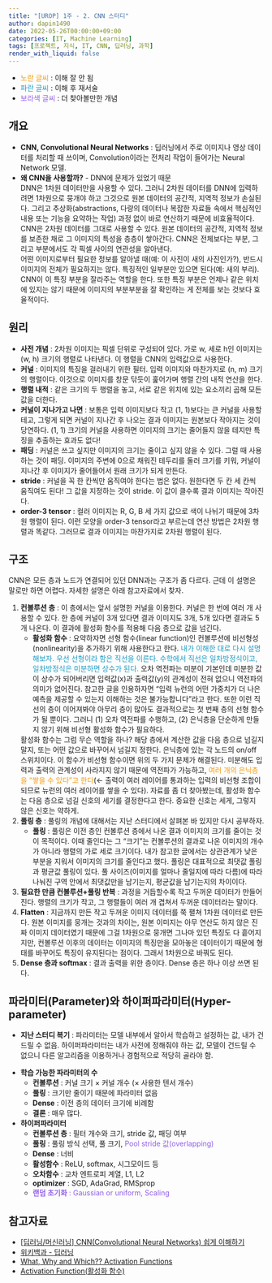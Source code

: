 ```yaml
---
title: "[UROP] 1주 - 2. CNN 스터디"
author: dapin1490
date: 2022-05-26T00:00:00+09:00
categories: [IT, Machine Learning]
tags: [프로젝트, 지식, IT, CNN, 딥러닝, 과학]
render_with_liquid: false
---
```


<style>
	.x-understand { color: #f59908; }
	.understand { color: #1a9ac1 }
	.more-study { color: #915ee7 }
	.tab { white-space: pre; }
</style>


* <span class="x-understand">노란 글씨</span> : 이해 잘 안 됨<br>
* <span class="understand">파란 글씨</span> : 이해 후 재서술<br>
* <span class="more-study">보라색 글씨</span> : 더 찾아볼만한 개념<br>


<h2>개요</h2>
<ul>
	<li><strong>CNN, Convolutional Neural Networks</strong> : 딥러닝에서 주로 이미지나 영상 데이터를 처리할 때 쓰이며, Convolution이라는 전처리 작업이 들어가는 Neural Network 모델.</li>
	<li><strong>왜 CNN을 사용할까?</strong> - DNN에 문제가 있었기 때문<br>
		DNN은 1차원 데이터만을 사용할 수 있다. 그러니 2차원 데이터를 DNN에 입력하려면 1차원으로 뭉개야 하고 그것으로 원본 데이터의 공간적, 지역적 정보가 손실된다. 그리고 추상화(abstractions, 다량의 데이터나 복잡한 자료들 속에서 핵심적인 내용 또는 기능을 요약하는 작업) 과정 없이 바로 연산하기 때문에 비효율적이다.<br>
		CNN은 2차원 데이터를 그대로 사용할 수 있다. 원본 데이터의 공간적, 지역적 정보를 보존한 채로 그 이미지의 특성을 층층이 쌓아간다. CNN은 전체보다는 부분, 그리고 부분에서도 각 픽셀 사이의 연관성을 알아낸다.<br>
		어떤 이미지로부터 필요한 정보를 알아낼 때(예: 이 사진이 새의 사진인가?), 반드시 이미지의 전체가 필요하지는 않다. 특징적인 일부분만 있으면 된다(예: 새의 부리). CNN이 이 특징 부분을 잘라주는 역할을 한다. 또한 특징 부분은 언제나 같은 위치에 있지는 않기 때문에 이미지의 부분부분을 잘 확인하는 게 전체를 보는 것보다 효율적이다.</li>
</ul>


<h2>원리</h2>
<ul>
	<li><strong>사전 개념</strong> : 2차원 이미지는 픽셀 단위로 구성되어 있다. 가로 w, 세로 h인 이미지는 (w, h) 크기의 행렬로 나타낸다. 이 행렬을 CNN의 입력값으로 사용한다.</li>
	<li><strong>커널</strong> : 이미지의 특징을 걸러내기 위한 필터. 입력 이미지와 마찬가지로 (n, m) 크기의 행렬이다. 이것으로 이미지를 창문 닦듯이 훑어가며 행렬 간의 내적 연산을 한다.</li>
	<li><strong>행렬 내적</strong> : 같은 크기의 두 행렬을 놓고, 서로 같은 위치에 있는 요소끼리 곱해 모든 값을 더한다.</li>
	<li><strong>커널이 지나가고 나면</strong> : 보통은 입력 이미지보다 작고 (1, 1)보다는 큰 커널을 사용할 테고, 그렇게 되면 커널이 지나간 후 나오는 결과 이미지는 원본보다 작아지는 것이 당연하다. (1, 1) 크기의 커널을 사용하면 이미지의 크기는 줄어들지 않을 테지만 특징을 추출하는 효과도 없다!</li>
	<li><strong>패딩</strong> : 커널은 쓰고 싶지만 이미지의 크기는 줄이고 싶지 않을 수 있다. 그럴 때 사용하는 것이 패딩. 이미지의 주변에 0으로 채워진 테두리를 둘러 크기를 키워, 커널이 지나간 후 이미지가 줄어들어서 원래 크기가 되게 만든다.</li>
	<li><strong>stride</strong> : 커널을 꼭 한 칸씩만 움직여야 한다는 법은 없다. 원한다면 두 칸 세 칸씩 움직여도 된다! 그 값을 지정하는 것이 stride. 이 값이 클수록 결과 이미지는 작아진다.</li>
	<li><strong>order-3 tensor</strong> : 컬러 이미지는 R, G, B 세 가지 값으로 색이 나뉘기 때문에 3차원 행렬이 된다. 이런 모양을 order-3 tensor라고 부르는데 연산 방법은 2차원 행렬과 똑같다. 그러므로 결과 이미지는 마찬가지로 2차원 행렬이 된다.</li>
</ul>


<h2>구조</h2>
CNN은 모든 층과 노드가 연결되어 있던 DNN과는 구조가 좀 다르다. 근데 이 설명은 말로만 하면 어렵다. 자세한 설명은 아래 참고자료에서 찾자.<br>
<ol>
	<li><strong>컨볼루션 층</strong> : 이 층에서는 앞서 설명한 커널을 이용한다. 커널은 한 번에 여러 개 사용할 수 있다. 한 층에 커널이 3개 있다면 결과 이미지도 3개, 5개 있다면 결과도 5개 나온다. 이 결과에 활성화 함수를 적용해 다음 층으로 값을 넘긴다.
		<ul>
			<li><strong>활성화 함수</strong> : 요약하자면 선형 함수(linear function)인 컨볼루션에 비선형성(nonlinearity)을 추가하기 위해 사용한다고 한다. <span class="understand">내가 이해한 대로 다시 설명해보자. 우선 선형이라 함은 직선을 이른다. 수학에서 직선은 일차방정식이고, 일차방정식은 미분하면 상수가 된다.</span> 오차 역전파는 미분이 기본인데 미분한 값이 상수가 되어버리면 입력값(x)과 출력값(y)의 관계성이 전혀 없으니 역전파의 의미가 없어진다. 참고한 글을 인용하자면 “입력 뉴런의 어떤 가중치가 더 나은 예측을 제공할 수 있는지 이해하는 것은 불가능합니다”라고 한다. 또한 이런 직선의 층이 이어져봐야 아무리 층이 많아도 결과적으로는 첫 번째 층의 선형 함수가 될 뿐이다. 그러니 (1) 오차 역전파를 수행하고, (2) 은닉층을 단순하게 만들지 않기 위해 비선형 활성화 함수가 필요하다.</li>
		</ul>
		활성화 함수는 그럼 무슨 역할을 하나? 해당 층에서 계산한 값을 다음 층으로 넘길지 말지, 또는 어떤 값으로 바꾸어서 넘길지 정한다. 은닉층에 있는 각 노드의 on/off 스위치이다. 이 함수가 비선형 함수이면 위의 두 가지 문제가 해결된다. 미분해도 입력과 출력의 관계성이 사라지지 않기 때문에 역전파가 가능하고, <span class="x-understand">여러 개의 은닉층을 “쌓을 수 있다”고 한다</span>(← 출력이 여러 레이어를 통과하는 입력의 비선형 조합이 되므로 뉴런의 여러 레이어를 쌓을 수 있다). 자료를 좀 더 찾아봤는데, 활성화 함수는 다음 층으로 넘길 신호의 세기를 결정한다고 한다. 중요한 신호는 세게, 그렇지 않은 신호는 약하게.
	</li>
	<li><strong>풀링 층</strong> : 풀링의 개념에 대해서는 지난 스터디에서 살펴본 바 있지만 다시 공부하자.
		<ul>
			<li><strong>풀링</strong> : 풀링은 이전 층인 컨볼루션 층에서 나온 결과 이미지의 크기를 줄이는 것이 목적이다. 이때 줄인다는 그 “크기”는 컨볼루션의 결과로 나온 이미지의 개수가 아니라 행렬의 가로 세로 크기이다. 내가 참고한 글에서는 상관관계가 낮은 부분을 지워서 이미지의 크기를 줄인다고 했다. 풀링은 대표적으로 최댓값 풀링과 평균값 풀링이 있다. 풀 사이즈(이미지를 얼마나 줄일지에 따라 다름)에 따라 나눠진 구역 안에서 최댓값만을 남기는지, 평균값을 남기는지의 차이이다.</li>
		</ul>
	</li>
	<li><strong>필요한 만큼 컨볼루션+풀링 반복</strong> : 과정을 거듭할수록 작고 두꺼운 데이터가 만들어진다. 행렬의 크기가 작고, 그 행렬들이 여러 개 겹쳐서 두꺼운 데이터라는 말이다.</li>
	<li><strong>Flatten</strong> : 지금까지 만든 작고 두꺼운 이미지 데이터를 쭉 펼쳐 1차원 데이터로 만든다. 원본 이미지를 뭉개는 것과의 차이는, 원본 이미지는 아무 연산도 하지 않은 진짜 이미지 데이터였기 때문에 그걸 1차원으로 뭉개면 그나마 있던 특징도 다 흩어지지만, 컨볼루션 이후의 데이터는 이미지의 특징만을 모아놓은 데이터이기 때문에 형태를 바꾸어도 특징이 유지된다는 점이다. 그래서 1차원으로 바꿔도 된다.</li>
	<li><strong>Dense 층과 softmax</strong> : 결과 출력을 위한 층이다. Dense 층은 하나 이상 쓰면 된다.</li>
</ol>


<h2>파라미터(Parameter)와 하이퍼파라미터(Hyper-parameter)</h2>
<ul>
	<li><strong>지난 스터디 복기</strong> : 파라미터는 모델 내부에서 알아서 학습하고 설정하는 값, 내가 건드릴 수 없음. 하이퍼파라미터는 내가 사전에 정해줘야 하는 값, 모델이 건드릴 수 없으니 다른 알고리즘을 이용하거나 경험적으로 적당히 골라야 함.</li>
</ul>
<ul>
	<li><strong>학습 가능한 파라미터의 수</strong>
		<ul>
			<li><strong>컨볼루션</strong> : 커널 크기 × 커널 개수 (× 사용한 텐서 개수)</li>
			<li><strong>풀링</strong> : 크기만 줄이기 때문에 파라미터 없음</li>
			<li><strong>Dense</strong> : 이전 층의 데이터 크기에 비례함</li>
			<li><strong>결론</strong> : 매우 많다.</li>
		</ul>
	</li>
	<li><strong>하이퍼파라미터</strong>
		<ul>
			<li><strong>컨볼루션 층</strong> : 필터 개수와 크기, stride 값, 패딩 여부</li>
			<li><strong>풀링</strong> : 풀링 방식 선택, 풀 크기, <span class="more-study">Pool stride 값(overlapping)</span></li>
			<li><strong>Dense</strong> : 너비</li>
			<li><strong>활성함수</strong> : ReLU, softmax, 시그모이드 등</li>
			<li><strong>오차함수</strong> : 교차 엔트로피 계열, L1, L2</li>
			<li><strong>optimizer</strong> : SGD, AdaGrad, RMSprop</li>
			<li><span class="more-study"><strong>랜덤 초기화</strong> : Gaussian or uniform, Scaling</span></li>
		</ul>
	</li>
</ul>


<h2>참고자료</h2>
<ul>
	<li><a href="https://halfundecided.medium.com/%EB%94%A5%EB%9F%AC%EB%8B%9D-%EB%A8%B8%EC%8B%A0%EB%9F%AC%EB%8B%9D-cnn-convolutional-neural-networks-%EC%89%BD%EA%B2%8C-%EC%9D%B4%ED%95%B4%ED%95%98%EA%B8%B0-836869f88375" target="_blank" title="">[딥러닝/머신러닝] CNN(Convolutional Neural Networks) 쉽게 이해하기</a></li>
	<li><a href="https://ko.wikipedia.org/wiki/%EB%94%A5_%EB%9F%AC%EB%8B%9D" target="_blank" title="">위키백과 - 딥러닝</a></li>
	<li><a href="https://medium.com/@snaily16/what-why-and-which-activation-functions-b2bf748c0441" target="_blank" title="">What, Why and Which?? Activation Functions</a></li>
	<li><a href="https://velog.io/@hyunsuki/Activation-Function%ED%99%9C%EC%84%B1%ED%99%94-%ED%95%A8%EC%88%98" target="_blank" title="">Activation Function(활성화 함수)</a></li>
</ul>
